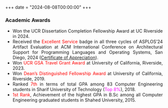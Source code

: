 +++
date = "2024-08-08T00:00:00"
+++

<div style="text-align: justify;">

### Academic Awards
- Won the UCR Dissertation Completion Fellowship Award at UC Riverside in 2024.
- Received the <span style="color:red"> Excellent Service </span> badge in all three cycles of ASPLOS’24 Artifact Evaluation at ACM International Conference on Architectural Support for Programming Languages and Operating Systems, San Diego, 2024 ([Certificate of Appreciation](/uploads/AE-Certificate.pdf)).
- Won <span style="color:red"> UCR GSA Travel Grant Award </span> at University of California, Riverside, 2023.
- Won <span style="color:red"> Dean’s Distinguished Fellowship Award </span> at University of California, Riverside, 2019.
- Ranked <span style="color:red"> 7th </span> in terms of total GPA among 83 Computer Engineering students in Sharif University of Technology (<span style="color:magenta">Top 8%</span>), 2018.
- <span style="color:red"> 1st Rank</span>, Achievement of the highest GPA in B.Sc among all Computer Engineering graduated students in Shahed University, 2015.
<!-- - Admitted as an <span style="color:red"> Exceptional Talent </span> at Sharif University of Technology for M.Sc, 2015. -->


</div>
